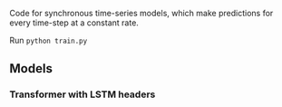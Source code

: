 Code for synchronous time-series models, which make predictions for every time-step at a constant rate.

Run `python train.py`

## Models

### Transformer with LSTM headers
